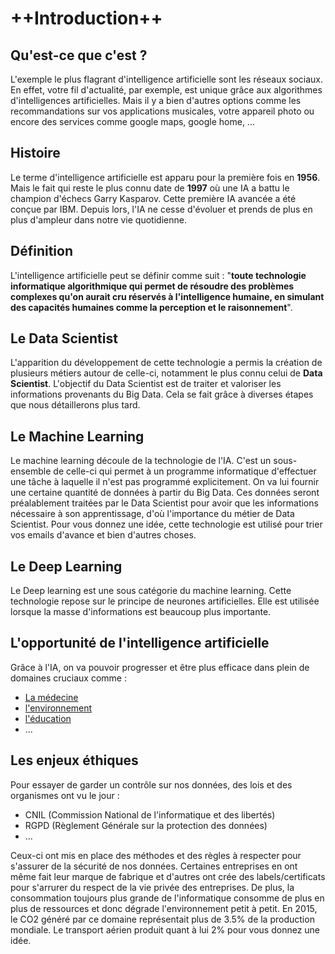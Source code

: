 # ++Introduction++
## Qu'est-ce que c'est ?
L'exemple le plus flagrant d'intelligence artificielle sont les réseaux sociaux.
En effet, votre fil d'actualité, par exemple, est unique grâce aux algorithmes d'intelligences artificielles. Mais il y a bien d'autres options comme les recommandations sur vos applications musicales, votre appareil photo ou encore des services comme google maps, google home, ...
## Histoire
Le terme d'intelligence artificielle est apparu pour la première fois en **1956**. Mais le fait qui reste le plus connu date de **1997** où une IA a battu le champion d'échecs Garry Kasparov. Cette première IA avancée a été conçue par IBM. Depuis lors, l'IA ne cesse d'évoluer et prends de plus en plus d'ampleur dans notre vie quotidienne.
## Définition
L'intelligence artificielle peut se définir comme suit : "**toute technologie informatique algorithmique qui permet de résoudre des problèmes complexes qu'on aurait cru réservés à l'intelligence humaine, en simulant des capacités humaines comme la perception et le raisonnement**".
## Le Data Scientist
L'apparition du développement de cette technologie a permis la création de plusieurs métiers autour de celle-ci, notamment le plus connu celui de **Data Scientist**. L'objectif du Data Scientist est de traiter et valoriser les informations provenants du Big Data. 
Cela se fait grâce à diverses étapes que nous détaillerons plus tard.
## Le Machine Learning
Le machine learning découle de la technologie de l'IA. C'est un sous-ensemble de celle-ci qui permet à un programme informatique d'effectuer une tâche à laquelle il n'est pas programmé explicitement. 
On va lui fournir une certaine quantité de données à partir du Big Data. Ces données seront préalablement traitées par le Data Scientist pour avoir que les informations nécessaire à son apprentissage, d'où l'importance du métier de Data Scientist.
Pour vous donnez une idée, cette technologie est utilisé pour trier vos emails d'avance et bien d'autres choses.
## Le Deep Learning
Le Deep learning est une sous catégorie du machine learning. Cette technologie repose sur le principe de neurones artificielles. Elle est utilisée lorsque la masse d'informations est beaucoup plus importante.
## L'opportunité de l'intelligence artificielle
Grâce à l'IA, on va pouvoir progresser et être plus efficace dans plein de domaines cruciaux comme :
- [La médecine](https://www.ibm.com/fr-fr/watson-health/learn/artificial-intelligence-medicine)
- [l'environnement](https://theoceancleanup.com/sources/)
- [l'éducation](https://www.kaligo-apps.com/fr/)
- ...

## Les enjeux éthiques
Pour essayer de garder un contrôle sur nos données, des lois et des organismes ont vu le jour :
- CNIL (Commission National de l'informatique et des libertés)
- RGPD (Règlement Générale sur la protection des données)
- ...

Ceux-ci ont mis en place des méthodes et des règles à respecter pour s'assurer de la sécurité de nos données.
Certaines entreprises en ont même fait leur marque de fabrique et d'autres ont crée des labels/certificats pour s'arrurer du respect de la vie privée des entreprises.
De plus, la consommation toujours plus grande de l'informatique consomme de plus en plus de ressources et donc dégrade l'environnement petit à petit. En 2015, le CO2 généré par ce domaine représentait plus de 3.5% de la production mondiale. Le transport aérien produit quant à lui 2% pour vous donnez une idée.
